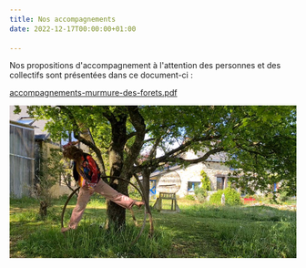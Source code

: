 ```yaml
---
title: Nos accompagnements
date: 2022-12-17T00:00:00+01:00

---
```

Nos propositions d'accompagnement à l'attention des personnes et des collectifs sont présentées dans ce document-ci : 

[accompagnements-murmure-des-forets.pdf](/uploads/accompagnements-mdf-23-24.pdf "accompagnements-murmure-des-forets.pdf")

![](/uploads/recherche-arbre-et-cercle.jpg)
